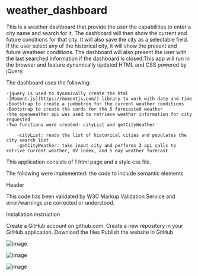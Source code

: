 # weather_dashboard


This is a weather dashboard that provide the user the capabilities to enter a city name and search for it. The dashboard will then show the current and future conditions for that city. It will also save the city as a selectable field. If the user select any of the historical city, it will show the present and future weatheer conditions. The dashboard will also present the user with the last searched information if the dashboard is closed.This app will run in the browser and feature dynamically updated HTML and CSS powered by jQuery.

The dashboard uses the following:

    -jquery is used to dynamically create the html
    -[Moment.js](https://momentjs.com/) library to work with date and time
    -Bootstrap to create a jumbotron for the current weather conditions
    -Bootstrap to create the cards for the 5 forecasted weather
    -the openweather api was used to retrieve weather information for city requested
    -Two functions were created: cityList and getCityWeather
    
        -cityList: reads the list of historical cities and populates the city search list
        -getCityWeather: take input city and performs 3 api calls to retrive current weather, UV index, and 5 day weather forecast

This application consists of 1 html page and a style css file.

The following were implemented:
the code to include semantic elements

Header

This code has been validated by W3C Markup Validation Service and error/warnings are corrected or understood.

Installation instruction

Create a GitHub account on github.com.
Create a new repository in your GitHub application. 
Download the files
Publish the website in GitHub

![image](https://github.com/melvyn10/weather_dashboard/tree/main/asset/Images/imageLowAlaska.gif)

![image](https://github.com/melvyn10/weather_dashboard/tree/main/asset/Images/imageModerateAtlanta.gif)

![image](https://github.com/melvyn10/weather_dashboard/tree/main/asset/Images/imageVHighSidney.gif)
